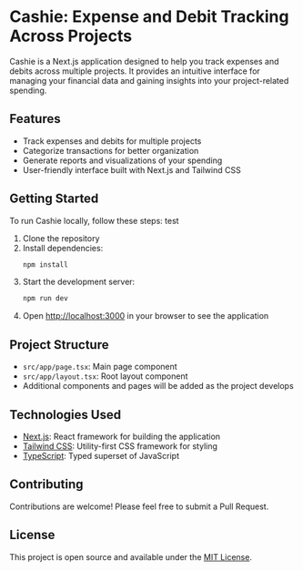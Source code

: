 # Cashie: Expense and Debit Tracking Across Projects

Cashie is a Next.js application designed to help you track expenses and debits across multiple projects. It provides an intuitive interface for managing your financial data and gaining insights into your project-related spending.

## Features

- Track expenses and debits for multiple projects
- Categorize transactions for better organization
- Generate reports and visualizations of your spending
- User-friendly interface built with Next.js and Tailwind CSS

## Getting Started

To run Cashie locally, follow these steps:
test

1. Clone the repository
2. Install dependencies:
   ```bash
   npm install
   ```
3. Start the development server:
   ```bash
   npm run dev
   ```
4. Open [http://localhost:3000](http://localhost:3000) in your browser to see the application

## Project Structure

- `src/app/page.tsx`: Main page component
- `src/app/layout.tsx`: Root layout component
- Additional components and pages will be added as the project develops

## Technologies Used

- [Next.js](https://nextjs.org/): React framework for building the application
- [Tailwind CSS](https://tailwindcss.com/): Utility-first CSS framework for styling
- [TypeScript](https://www.typescriptlang.org/): Typed superset of JavaScript

## Contributing

Contributions are welcome! Please feel free to submit a Pull Request.

## License

This project is open source and available under the [MIT License](LICENSE).
